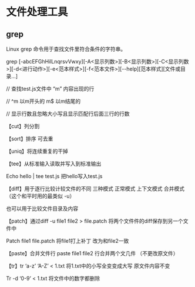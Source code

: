 # 文件处理工具 

## grep

Linux grep 命令用于查找文件里符合条件的字符串。

grep [-abcEFGhHilLnqrsvVwxy][-A<显示列数>][-B<显示列数>][-C<显示列数>][-d<进行动作>][-e<范本样式>][-f<范本文件>][--help][范本样式][文件或目录…]

// 查找test.js文件中 “m” 内容出现的行

// ^m 以m开头的  m$ 以m结尾的

// 显示行数且忽略大小写且显示匹配行后面三行的行数


【cut】列分割

【sort】排序 可去重

【uniq】将连续重复的干掉

【tee】从标准输入读取并写入到标准输出

Echo hello | tee test.js   把hello写入test.js

【diff】用于逐行比较计较文件的不同 三种模式 正常模式 上下文模式 合并模式（这个和平时用的最类似 -u）

也可以用于比较文件目录及内容

【patch】通过diff -u file1 file2 > file.patch  将两个文件件的diff保存到另一个文件中

Patch file1 file.patch 将file1打上补丁 改为和file2一致


【paste】合并文件行 paste file1 file2 行合并两个文几件 （不更改原文件）

【tr】tr ‘a-z’ ‘A-Z’ < 1.txt 将1.txt中的小写全变变成大写  原文件内容不变

Tr -d ‘0-9’ < 1.txt 将文件中的数字都删除
